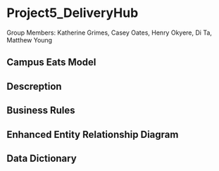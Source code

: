 # Project5_DeliveryHub

Group Members: Katherine Grimes, Casey Oates, Henry Okyere, Di Ta, Matthew Young


## Campus Eats Model

## Descreption

## Business Rules

## Enhanced Entity Relationship Diagram

## Data Dictionary

